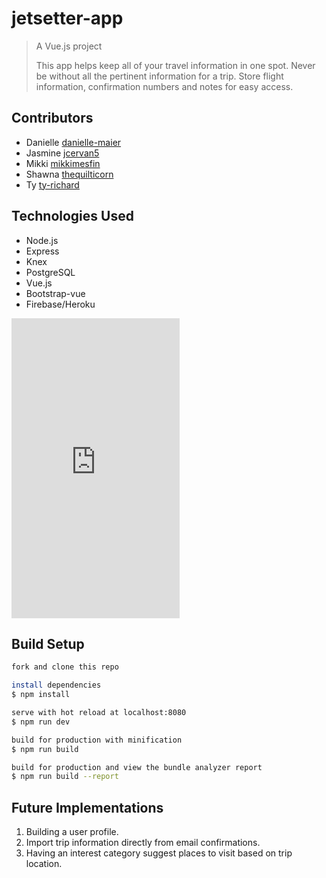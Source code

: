 # jetsetter-app

> A Vue.js project
>
> This app helps keep all of your travel information in one spot. Never be without all the pertinent information for a trip.
> Store flight information, confirmation numbers and notes for easy access.

## Contributors

* Danielle [danielle-maier](https://github.com/danielle-maier)
* Jasmine [jcervan5](https://github.com/jcervan5)
* Mikki [mikkimesfin](https://github.com/mikkimesfin)
* Shawna [thequilticorn](https://github.com/thequilticorn)
* Ty [ty-richard](https://github.com/ty-richard)

## Technologies Used

* Node.js
* Express
* Knex
* PostgreSQL
* Vue.js
* Bootstrap-vue
* Firebase/Heroku

<iframe src="https://giphy.com/embed/j26eMYjrvekjS" width="269" height="480" frameBorder="0" class="giphy-embed" allowFullScreen></iframe><p><a href="https://giphy.com/gifs/j26eMYjrvekjS"></a></p>

## Build Setup

``` bash
fork and clone this repo

install dependencies
$ npm install

serve with hot reload at localhost:8080
$ npm run dev

build for production with minification
$ npm run build

build for production and view the bundle analyzer report
$ npm run build --report
```

## Future Implementations

1. Building a user profile.
1. Import trip information directly from email confirmations.
1. Having an interest category suggest places to visit based on trip location.
